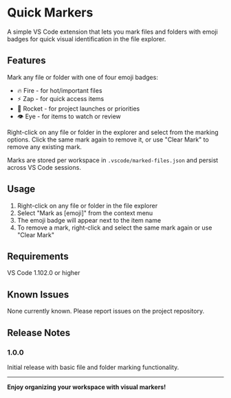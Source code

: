 # Quick Markers

A simple VS Code extension that lets you mark files and folders with emoji badges for quick visual identification in the file explorer.

## Features

Mark any file or folder with one of four emoji badges:

- 🔥 Fire - for hot/important files
- ⚡ Zap - for quick access items
- 🚀 Rocket - for project launches or priorities
- 👁️ Eye - for items to watch or review

Right-click on any file or folder in the explorer and select from the marking options. Click the same mark again to remove it, or use "Clear Mark" to remove any existing mark.

Marks are stored per workspace in `.vscode/marked-files.json` and persist across VS Code sessions.

## Usage

1. Right-click on any file or folder in the file explorer
2. Select "Mark as [emoji]" from the context menu
3. The emoji badge will appear next to the item name
4. To remove a mark, right-click and select the same mark again or use "Clear Mark"

## Requirements

VS Code 1.102.0 or higher

## Known Issues

None currently known. Please report issues on the project repository.

## Release Notes

### 1.0.0

Initial release with basic file and folder marking functionality.

---

**Enjoy organizing your workspace with visual markers!**
